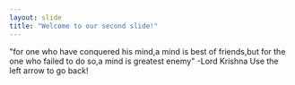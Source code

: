 ```yaml
---
layout: slide
title: "Welcome to our second slide!"
---
```

"for one who have conquered his mind,a mind is best of friends,but for the one who failed to do so,a mind is greatest enemy" -Lord Krishna
Use the left arrow to go back!
